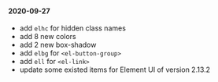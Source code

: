 #### 2020-09-27

- add `elhc` for hidden class names
- add 8 new colors
- add 2 new box-shadow
- add `elbg` for `<el-button-group>`
- add `ell` for `<el-link>`
- update some existed items for Element UI of version 2.13.2
